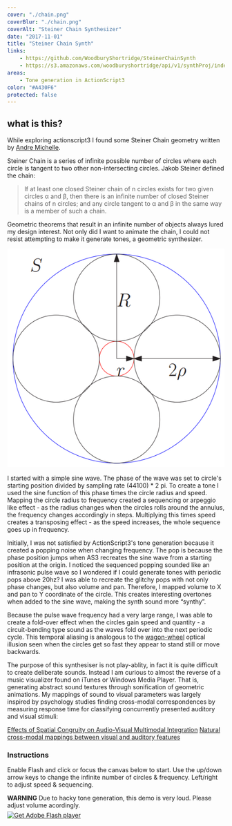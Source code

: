 ```yaml
---
cover: "./chain.png"
coverBlur: "./chain.png"
coverAlt: "Steiner Chain Synthesizer"
date: "2017-11-01"
title: "Steiner Chain Synth"
links:
    - https://github.com/WoodburyShortridge/SteinerChainSynth
    - https://s3.amazonaws.com/woodburyshortridge/api/v1/synthProj/index.html
areas:
    - Tone generation in ActionScript3
color: "#A430F6"
protected: false
---
```


## what is this?
While exploring actionscript3 I found some Steiner Chain geometry written by [Andre Michelle](http://andre-michelle.com).

Steiner Chain is a series of infinite possible number of circles where each circle is tangent to two other non-intersecting circles. Jakob Steiner defined the chain:

> If at least one closed Steiner chain of n circles exists for two given circles α and β, then there is an infinite number of closed Steiner chains of n circles; and any circle tangent to α and β in the same way is a member of such a chain.

Geometric theorems that result in an infinite number of objects always lured my design interest. Not only did I want to animate the chain, I could not resist attempting to make it generate tones, a geometric synthesizer. 

![Steiner Chain Geometry](./chaing.png)

I started with a simple sine wave. The phase of the wave was set to circle's starting position divided by sampling rate (44100) * 2 pi. To create a tone I used the sine function of this phase times the circle radius and speed.  Mapping the circle radius to frequency created a sequencing or arpeggio like effect - as the radius changes when the circles rolls around the annulus, the frequency changes accordingly in steps. Multiplying this times speed creates a transposing effect - as the speed increases, the whole sequence goes up in frequency.

Initially, I was not satisfied by ActionScript3's tone generation because it created a popping noise when changing frequency. The pop is because the phase position jumps when AS3 recreates the sine wave from a starting position at the origin. I noticed the sequenced popping sounded like an infrasonic pulse wave so I wondered if I could generate tones with periodic pops above 20hz? I was able to recreate the glitchy pops with not only phase changes, but also volume and pan. Therefore, I mapped volume to X and pan to Y coordinate of the circle. This creates interesting overtones when added to the sine wave, making the synth sound more “synthy”.

Because the pulse wave frequency had a very large range, I was able to create a fold-over effect when the circles gain speed and quantity - a circuit-bending type sound as the waves fold over into the next periodic cycle. This temporal aliasing is analogous to the [wagon-wheel](https://en.wikipedia.org/wiki/Wagon-wheel_effect) optical illusion seen when the circles get so fast they appear to stand still or move backwards.

The purpose of this synthesiser is not play-ablity, in fact it is quite difficult to create deliberate sounds. Instead I am curious to almost the reverse of a music visualizer found on iTunes or Windows Media Player. That is, generating abstract sound textures through sonification of geometric animations. My mappings of sound to visual parameters was largely inspired by psychology studies finding cross-modal correspondences by measuring response time for classifying concurrently presented auditory and visual stimuli: 

[Effects of Spatial Congruity on Audio-Visual Multimodal Integration](https://www.mitpressjournals.org/doi/abs/10.1162/0898929054985383) 
[Natural cross-modal mappings between visual and auditory features](https://www.ncbi.nlm.nih.gov/pmc/articles/PMC2920420/)

### Instructions

Enable Flash and click or focus the canvas below to start. Use the up/down arrow keys to change the infinite number of circles & frequency. Left/right to adjust speed & sequencing.

<div class="notice notice-warning">
        <strong>WARNING</strong> Due to hacky tone generation, this demo is very loud. Please adjust volume acordingly.
</div>

<div id="flashContent">
			<object classid="clsid:d27cdb6e-ae6d-11cf-96b8-444553540000" width="600" height="600" id="synthProj" align="middle">
				<param name="movie" value="https://s3.amazonaws.com/woodburyshortridge/api/v1/synthProj/synthProj.swf" />
				<param name="quality" value="high" />
				<param name="bgcolor" value="#000000" />
				<param name="play" value="true" />
				<param name="loop" value="true" />
				<param name="wmode" value="window" />
				<param name="scale" value="showall" />
				<param name="menu" value="true" />
				<param name="devicefont" value="false" />
				<param name="salign" value="" />
				<param name="allowScriptAccess" value="sameDomain" />
				<!--[if !IE]>-->
				<object type="application/x-shockwave-flash" data="https://s3.amazonaws.com/woodburyshortridge/api/v1/synthProj/synthProj.swf" width="600" height="600">
					<param name="movie" value="https://s3.amazonaws.com/woodburyshortridge/api/v1/synthProj/synthProj.swf" />
					<param name="quality" value="high" />
					<param name="bgcolor" value="#000000" />
					<param name="play" value="true" />
					<param name="loop" value="true" />
					<param name="wmode" value="window" />
					<param name="scale" value="showall" />
					<param name="menu" value="true" />
					<param name="devicefont" value="false" />
					<param name="salign" value="" />
					<param name="allowScriptAccess" value="sameDomain" />
					<!--<![endif]-->
					<a href="http://www.adobe.com/go/getflash">
						<img src="http://www.adobe.com/images/shared/download_buttons/get_flash_player.gif" alt="Get Adobe Flash player" />
					</a>
					<!--[if !IE]>-->
				</object>
				<!--<![endif]-->
			</object>
		</div>
